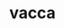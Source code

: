 ---
title: vacca
meaning: cow
pos: noun
ch: animalia
stem: vacc
genend: ae
abbgender: f.
abbgender2: fem.
gender: feminine
declension: first
---